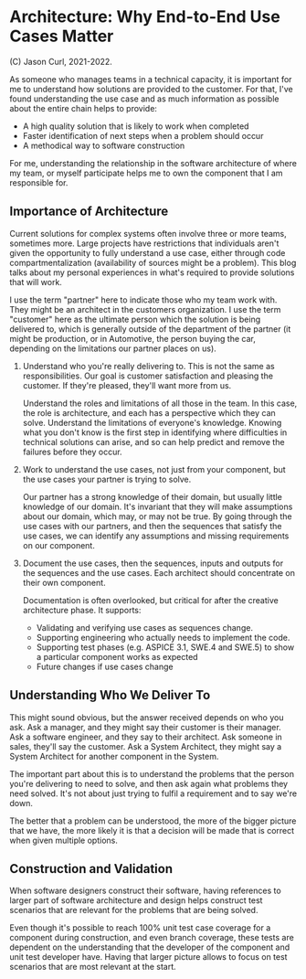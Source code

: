 # Architecture: Why End-to-End Use Cases Matter

(C) Jason Curl, 2021-2022.

As someone who manages teams in a technical capacity, it is important for me to
understand how solutions are provided to the customer. For that, I've found
understanding the use case and as much information as possible about the entire
chain helps to provide:

* A high quality solution that is likely to work when completed
* Faster identification of next steps when a problem should occur
* A methodical way to software construction

For me, understanding the relationship in the software architecture of where my
team, or myself participate helps me to own the component that I am responsible
for.

## Importance of Architecture

Current solutions for complex systems often involve three or more teams,
sometimes more. Large projects have restrictions that individuals aren't given
the opportunity to fully understand a use case, either through code
compartmentalization (availability of sources might be a problem). This blog
talks about my personal experiences in what's required to provide solutions that
will work.

I use the term "partner" here to indicate those who my team work with. They
might be an architect in the customers organization. I use the term "customer"
here as the ultimate person which the solution is being delivered to, which is
generally outside of the department of the partner (it might be production, or
in Automotive, the person buying the car, depending on the limitations our
partner places on us).

1. Understand who you're really delivering to. This is not the same as
   responsibilities. Our goal is customer satisfaction and pleasing the
   customer. If they're pleased, they'll want more from us.

   Understand the roles and limitations of all those in the team. In this case,
   the role is architecture, and each has a perspective which they can solve.
   Understand the limitations of everyone's knowledge. Knowing what you don't
   know is the first step in identifying where difficulties in technical
   solutions can arise, and so can help predict and remove the failures before
   they occur.

2. Work to understand the use cases, not just from your component, but the use
   cases your partner is trying to solve.

   Our partner has a strong knowledge of their domain, but usually little
   knowledge of our domain. It's invariant that they will make assumptions about
   our domain, which may, or may not be true. By going through the use cases
   with our partners, and then the sequences that satisfy the use cases, we can
   identify any assumptions and missing requirements on our component.

3. Document the use cases, then the sequences, inputs and outputs for the
   sequences and the use cases. Each architect should concentrate on their own
   component.

   Documentation is often overlooked, but critical for after the creative
   architecture phase. It supports:

   * Validating and verifying use cases as sequences change.
   * Supporting engineering who actually needs to implement the code.
   * Supporting test phases (e.g. ASPICE 3.1, SWE.4 and SWE.5) to show a
      particular component works as expected
   * Future changes if use cases change

## Understanding Who We Deliver To

This might sound obvious, but the answer received depends on who you ask. Ask a
manager, and they might say their customer is their manager. Ask a software
engineer, and they say to their architect. Ask someone in sales, they'll say the
customer. Ask a System Architect, they might say a System Architect for another
component in the System.

The important part about this is to understand the problems that the person
you're delivering to need to solve, and then ask again what problems they need
solved. It's not about just trying to fulfil a requirement and to say we're
down.

The better that a problem can be understood, the more of the bigger picture that
we have, the more likely it is that a decision will be made that is correct when
given multiple options.

## Construction and Validation

When software designers construct their software, having references to larger
part of software architecture and design helps construct test scenarios that are
relevant for the problems that are being solved.

Even though it's possible to reach 100% unit test case coverage for a component
during construction, and even branch coverage, these tests are dependent on the
understanding that the developer of the component and unit test developer have.
Having that larger picture allows to focus on test scenarios that are most
relevant at the start.
